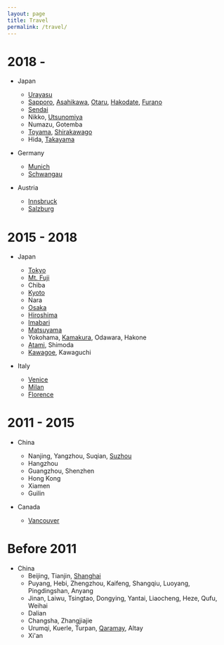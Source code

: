 ```yaml
---
layout: page
title: Travel
permalink: /travel/
---
```

2018 - 
======
* Japan
  * [Urayasu](../travel_ims/urayasu.JPG)
  * [Sapporo](../travel_ims/sapporo.JPG), [Asahikawa](../travel_ims/asahikawa.JPG), [Otaru](../travel_ims/otaru.JPG), [Hakodate](https://hyf015.github.io/static/projects/IMG_0763.jpg), [Furano](../travel_ims/furano.JPG)
  * [Sendai](../travel_ims/sendai.JPG)
  * Nikko, [Utsunomiya](../travel_ims/utsunomiya.JPG)
  * Numazu, Gotemba
  * [Toyama](../travel_ims/toyama.JPG), [Shirakawago](../travel_ims/shirakawago.JPG)
  * Hida, [Takayama](../travel_ims/takayama.JPG)
  
* Germany
  * [Munich](../travel_ims/munich.JPG)
  * [Schwangau](../travel_ims/IMG_1462.JPG)

* Austria
  * [Innsbruck](../travel_ims/IMG_1180.JPG)
  * [Salzburg](../travel_ims/IMG_1368.JPG)

2015 - 2018
======
* Japan
  * [Tokyo](../travel_ims/tokyo.JPG)
  * [Mt. Fuji](../travel_ims/fuji.JPG)
  * Chiba
  * [Kyoto](../travel_ims/kyoto.JPG)
  * Nara
  * [Osaka](../travel_ims/osaka.JPG)
  * [Hiroshima](../travel_ims/hiroshima.JPG)
  * [Imabari](../travel_ims/imabari.JPG)
  * [Matsuyama](../travel_ims/matsuyama.JPG)
  * Yokohama, [Kamakura](../travel_ims/kamakura.JPG), Odawara, Hakone
  * [Atami](../travel_ims/atami.JPG), Shimoda
  * [Kawagoe](../travel_ims/kawagoe.JPG), Kawaguchi
  
* Italy
  * [Venice](../travel_ims/venice.JPG)
  * [Milan](../travel_ims/milan.JPG)
  * [Florence](../travel_ims/florence.JPG)

2011 - 2015
======
* China
  * Nanjing, Yangzhou, Suqian, [Suzhou](../travel_ims/suzhou.JPG)
  * Hangzhou
  * Guangzhou, Shenzhen
  * Hong Kong
  * Xiamen
  * Guilin
  
* Canada
  * [Vancouver](../travel_ims/vancouver.jpg)
  
Before 2011
======
* China
  * Beijing, Tianjin, [Shanghai](../travel_ims/shanghai.JPG)
  * Puyang, Hebi, Zhengzhou, Kaifeng, Shangqiu, Luoyang, Pingdingshan, Anyang
  * Jinan, Laiwu, Tsingtao, Dongying, Yantai, Liaocheng, Heze, Qufu, Weihai
  * Dalian
  * Changsha, Zhangjiajie
  * Urumqi, Kuerle, Turpan, [Qaramay](../travel_ims/qaramay.JPG), Altay
  * Xi'an
